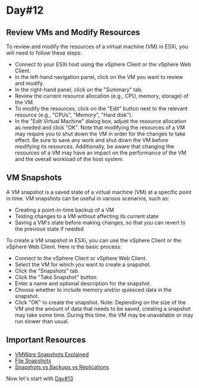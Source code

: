 # Day#12

## Review VMs and Modify Resources

To review and modify the resources of a virtual machine (VM) in ESXi, you will need to follow these steps:

+ Connect to your ESXi host using the vSphere Client or the vSphere Web Client.
+ In the left-hand navigation panel, click on the VM you want to review and modify.
+ In the right-hand panel, click on the "Summary" tab.
+ Review the current resource allocation (e.g., CPU, memory, storage) of the VM.
+ To modify the resources, click on the "Edit" button next to the relevant resource (e.g., "CPUs", "Memory", "Hard disk").
+ In the "Edit Virtual Machine" dialog box, adjust the resource allocation as needed and click "OK".
Note that modifying the resources of a VM may require you to shut down the VM in order for the changes to take effect. Be sure to save any work and shut down the VM before modifying its resources. Additionally, be aware that changing the resources of a VM may have an impact on the performance of the VM and the overall workload of the host system.

## VM Snapshots

A VM snapshot is a saved state of a virtual machine (VM) at a specific point in time. VM snapshots can be useful in various scenarios, such as:

+ Creating a point-in-time backup of a VM
+ Testing changes to a VM without affecting its current state
+ Saving a VM's state before making changes, so that you can revert to the previous state if needed

To create a VM snapshot in ESXi, you can use the vSphere Client or the vSphere Web Client. Here is the basic process:

+ Connect to the vSphere Client or vSphere Web Client.
+ Select the VM for which you want to create a snapshot.
+ Click the "Snapshots" tab.
+ Click the "Take Snapshot" button.
+ Enter a name and optional description for the snapshot.
+ Choose whether to include memory and/or quiesced data in the snapshot.
+ Click "OK" to create the snapshot.
Note: Depending on the size of the VM and the amount of data that needs to be saved, creating a snapshot may take some time. During this time, the VM may be unavailable or may run slower than usual.

## Important Resources
+ [VMWare Snapshots Explained](https://www.youtube.com/watch?v=DQutP_-2j3g)
+ [File Snapshots](https://www.youtube.com/watch?v=gZlGaD-DtKo)
+ [Snapshots vs Backups vs Replications](https://www.youtube.com/watch?v=BcA13YbUv-4)


Now let's start with [Day#13](Day%4013.md)
